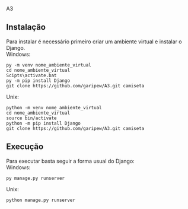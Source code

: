  A3
## Instalação
Para instalar é necessário primeiro criar um ambiente virtual e instalar o Django.<br/>
Windows:
```
py -m venv nome_ambiente_virtual
cd nome_ambiente_virtual
Scipts\activate.bat
py -m pip install Django
git clone https://github.com/garipew/A3.git camiseta
```
Unix:
```
python -m venv nome_ambiente_virtual
cd nome_ambiente_virtual
source bin/activate
python -m pip install Django
git clone https://github.com/garipew/A3.git camiseta
```
## Execução
Para executar basta seguir a forma usual do Django:<br/>
Windows:
```
py manage.py runserver
```
Unix:
```
python manage.py runserver
```
